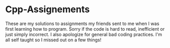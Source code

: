 # Cpp-Assignements
These are my solutions to assignments my friends sent to me when I was first learning how to program. Sorry if the code is hard to read, inefficient or just simply incorrect. I also apologize for general bad coding practices. I'm all self taught so I missed out on a few things!
